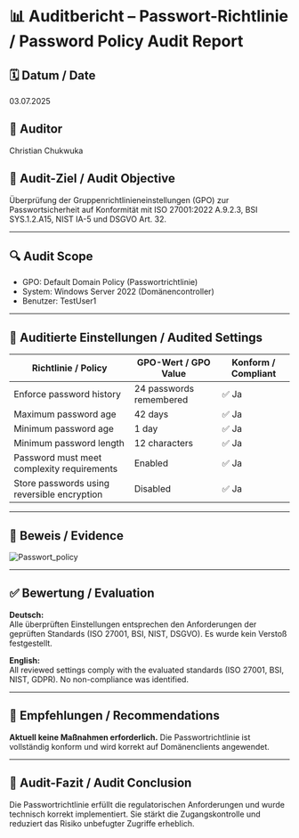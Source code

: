 
# 📊 Auditbericht – Passwort-Richtlinie / Password Policy Audit Report

## 🗓️ Datum / Date
03.07.2025

## 👤 Auditor
Christian Chukwuka

## 🎯 Audit-Ziel / Audit Objective
Überprüfung der Gruppenrichtlinieneinstellungen (GPO) zur Passwortsicherheit auf Konformität mit ISO 27001:2022 A.9.2.3, BSI SYS.1.2.A15, NIST IA-5 und DSGVO Art. 32.

---

## 🔍 Audit Scope
- GPO: Default Domain Policy (Passwortrichtlinie)
- System: Windows Server 2022 (Domänencontroller)
- Benutzer: TestUser1

---

## 📂 Auditierte Einstellungen / Audited Settings

| Richtlinie / Policy                                  | GPO-Wert / GPO Value     | Konform / Compliant |
|------------------------------------------------------|---------------------------|----------------------|
| Enforce password history                             | 24 passwords remembered   | ✅ Ja                |
| Maximum password age                                 | 42 days                   | ✅ Ja                |
| Minimum password age                                 | 1 day                     | ✅ Ja                |
| Minimum password length                              | 12 characters             | ✅ Ja                |
| Password must meet complexity requirements           | Enabled                   | ✅ Ja                |
| Store passwords using reversible encryption          | Disabled                  | ✅ Ja                |

---

## 📸 Beweis / Evidence

![Passwort_policy](https://github.com/user-attachments/assets/fdbf0fb0-4d1f-4dd4-8e42-a4a4c6b93a10)


---

## ✅ Bewertung / Evaluation

**Deutsch:**  
Alle überprüften Einstellungen entsprechen den Anforderungen der geprüften Standards (ISO 27001, BSI, NIST, DSGVO). Es wurde kein Verstoß festgestellt.

**English:**  
All reviewed settings comply with the evaluated standards (ISO 27001, BSI, NIST, GDPR). No non-compliance was identified.

---

## 📌 Empfehlungen / Recommendations

**Aktuell keine Maßnahmen erforderlich.** Die Passwortrichtlinie ist vollständig konform und wird korrekt auf Domänenclients angewendet.

---

## 📝 Audit-Fazit / Audit Conclusion

Die Passwortrichtlinie erfüllt die regulatorischen Anforderungen und wurde technisch korrekt implementiert. Sie stärkt die Zugangskontrolle und reduziert das Risiko unbefugter Zugriffe erheblich.
